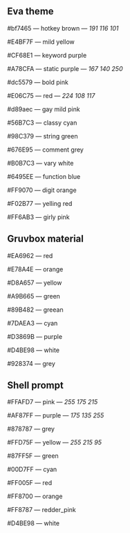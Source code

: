 ## Eva theme

#bf7465 — hotkey brown — *191 116 101*

#E4BF7F — mild yellow

#CF68E1 — keyword purple

#A78CFA — static purple — *167 140 250*

#dc5579 — bold pink

#E06C75 — red — *224 108 117*

#d89aec — gay mild pink

#56B7C3 — classy cyan

#98C379 — string green

#676E95 — comment grey

#B0B7C3 — vary white

#6495EE — function blue

#FF9070 — digit orange

#F02B77 — yelling red

#FF6AB3 — girly pink

## Gruvbox material

#EA6962 — red

#E78A4E — orange

#D8A657 — yellow

#A9B665 — green

#89B482 — greean

#7DAEA3 — cyan

#D3869B — purple

#D4BE98 — white

#928374 — grey

## Shell prompt

#FFAFD7 — pink — *255 175 215*

#AF87FF — purple ­— *175 135 255*

#878787 — grey

#FFD75F — yellow — *255 215 95*

#87FF5F — green

#00D7FF — cyan

#FF005F — red

#FF8700 — orange

#FF8787 — redder_pink

#D4BE98 — white
